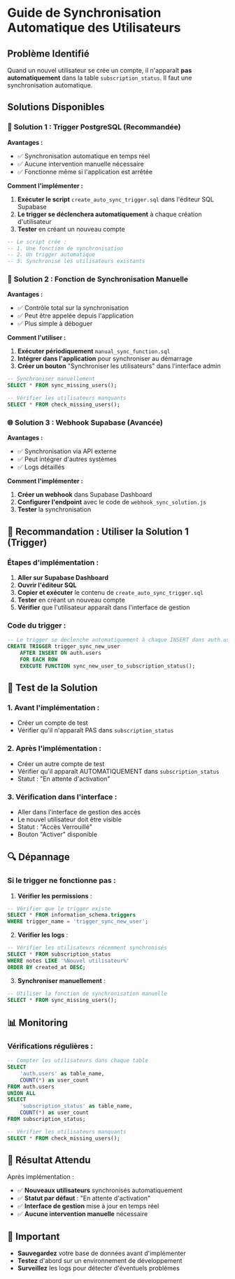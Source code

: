 # Guide de Synchronisation Automatique des Utilisateurs

## Problème Identifié

Quand un nouvel utilisateur se crée un compte, il n'apparaît **pas automatiquement** dans la table `subscription_status`. Il faut une synchronisation automatique.

## Solutions Disponibles

### 🚀 **Solution 1 : Trigger PostgreSQL (Recommandée)**

**Avantages :**
- ✅ Synchronisation automatique en temps réel
- ✅ Aucune intervention manuelle nécessaire
- ✅ Fonctionne même si l'application est arrêtée

**Comment l'implémenter :**

1. **Exécuter le script** `create_auto_sync_trigger.sql` dans l'éditeur SQL Supabase
2. **Le trigger se déclenchera automatiquement** à chaque création d'utilisateur
3. **Tester** en créant un nouveau compte

```sql
-- Le script crée :
-- 1. Une fonction de synchronisation
-- 2. Un trigger automatique
-- 3. Synchronise les utilisateurs existants
```

### 🔧 **Solution 2 : Fonction de Synchronisation Manuelle**

**Avantages :**
- ✅ Contrôle total sur la synchronisation
- ✅ Peut être appelée depuis l'application
- ✅ Plus simple à déboguer

**Comment l'utiliser :**

1. **Exécuter périodiquement** `manual_sync_function.sql`
2. **Intégrer dans l'application** pour synchroniser au démarrage
3. **Créer un bouton** "Synchroniser les utilisateurs" dans l'interface admin

```sql
-- Synchroniser manuellement
SELECT * FROM sync_missing_users();

-- Vérifier les utilisateurs manquants
SELECT * FROM check_missing_users();
```

### 🌐 **Solution 3 : Webhook Supabase (Avancée)**

**Avantages :**
- ✅ Synchronisation via API externe
- ✅ Peut intégrer d'autres systèmes
- ✅ Logs détaillés

**Comment l'implémenter :**

1. **Créer un webhook** dans Supabase Dashboard
2. **Configurer l'endpoint** avec le code de `webhook_sync_solution.js`
3. **Tester** la synchronisation

## 🎯 **Recommandation : Utiliser la Solution 1 (Trigger)**

### Étapes d'implémentation :

1. **Aller sur Supabase Dashboard**
2. **Ouvrir l'éditeur SQL**
3. **Copier et exécuter** le contenu de `create_auto_sync_trigger.sql`
4. **Tester** en créant un nouveau compte
5. **Vérifier** que l'utilisateur apparaît dans l'interface de gestion

### Code du trigger :

```sql
-- Le trigger se déclenche automatiquement à chaque INSERT dans auth.users
CREATE TRIGGER trigger_sync_new_user
    AFTER INSERT ON auth.users
    FOR EACH ROW
    EXECUTE FUNCTION sync_new_user_to_subscription_status();
```

## 🧪 **Test de la Solution**

### 1. **Avant l'implémentation :**
- Créer un compte de test
- Vérifier qu'il n'apparaît PAS dans `subscription_status`

### 2. **Après l'implémentation :**
- Créer un autre compte de test
- Vérifier qu'il apparaît AUTOMATIQUEMENT dans `subscription_status`
- Statut : "En attente d'activation"

### 3. **Vérification dans l'interface :**
- Aller dans l'interface de gestion des accès
- Le nouvel utilisateur doit être visible
- Statut : "Accès Verrouillé"
- Bouton "Activer" disponible

## 🔍 **Dépannage**

### Si le trigger ne fonctionne pas :

1. **Vérifier les permissions** :
```sql
-- Vérifier que le trigger existe
SELECT * FROM information_schema.triggers 
WHERE trigger_name = 'trigger_sync_new_user';
```

2. **Vérifier les logs** :
```sql
-- Vérifier les utilisateurs récemment synchronisés
SELECT * FROM subscription_status 
WHERE notes LIKE '%Nouvel utilisateur%'
ORDER BY created_at DESC;
```

3. **Synchroniser manuellement** :
```sql
-- Utiliser la fonction de synchronisation manuelle
SELECT * FROM sync_missing_users();
```

## 📊 **Monitoring**

### Vérifications régulières :

```sql
-- Compter les utilisateurs dans chaque table
SELECT 
    'auth.users' as table_name,
    COUNT(*) as user_count
FROM auth.users
UNION ALL
SELECT 
    'subscription_status' as table_name,
    COUNT(*) as user_count
FROM subscription_status;

-- Vérifier les utilisateurs manquants
SELECT * FROM check_missing_users();
```

## 🎉 **Résultat Attendu**

Après implémentation :

- ✅ **Nouveaux utilisateurs** synchronisés automatiquement
- ✅ **Statut par défaut** : "En attente d'activation"
- ✅ **Interface de gestion** mise à jour en temps réel
- ✅ **Aucune intervention manuelle** nécessaire

## 🚨 **Important**

- **Sauvegardez** votre base de données avant d'implémenter
- **Testez** d'abord sur un environnement de développement
- **Surveillez** les logs pour détecter d'éventuels problèmes

